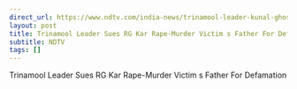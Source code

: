 ```yaml
---
direct_url: https://www.ndtv.com/india-news/trinamool-leader-kunal-ghosh-sues-rg-kar-rape-murder-victims-father-for-defamation-9121892#publisher=newsstand
layout: post
title: Trinamool Leader Sues RG Kar Rape-Murder Victim s Father For Defamation
subtitle: NDTV
tags: []
---
```


Trinamool Leader Sues RG Kar Rape-Murder Victim s Father For Defamation
